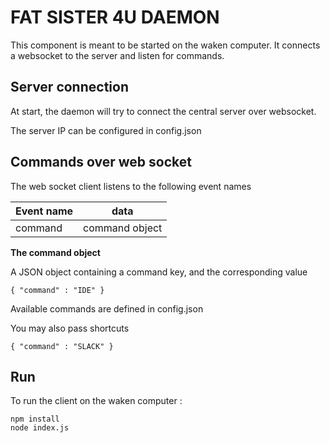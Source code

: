 # FAT SISTER 4U DAEMON

This component is meant to be started on the waken computer. It connects a websocket to the server and listen for commands.

## Server connection

At start, the daemon will try to connect the central server over websocket.

The server IP can be configured in config.json

## Commands over web socket

The web socket client listens to the following event names 

| Event name | data           |
|------------|----------------|
| command    | command object |

**The command object** 

A JSON object containing a command key, and the corresponding value

    { "command" : "IDE" }
    
Available commands are defined in config.json

You may also pass shortcuts
 
    { "command" : "SLACK" }

## Run 

To run the client on the waken computer : 

    npm install
    node index.js
